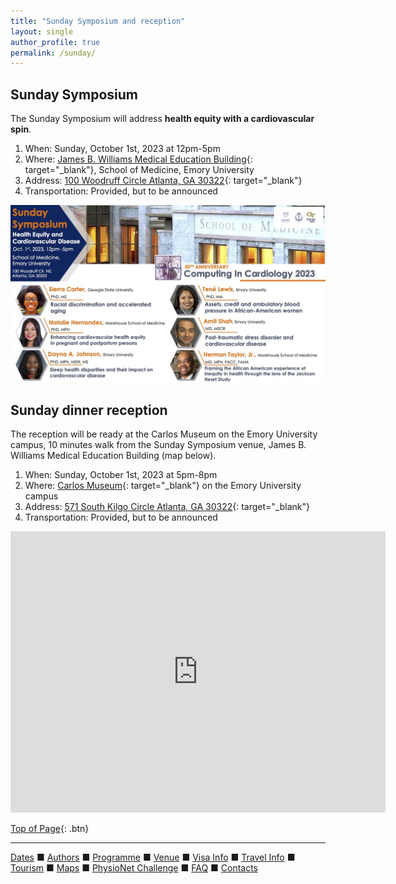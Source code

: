 ```yaml
---
title: "Sunday Symposium and reception"
layout: single
author_profile: true
permalink: /sunday/
---
```

<a name="top"></a>
## Sunday Symposium
The Sunday Symposium will address **health equity with a cardiovascular spin**.

1. When: Sunday, October 1st, 2023 at 12pm-5pm
2. Where: [James B. Williams Medical Education Building](https://www.med.emory.edu/about/location/directions/index.html){: target="_blank"}, School of Medicine, Emory University
3. Address: [100 Woodruff Circle Atlanta, GA 30322](https://goo.gl/maps/s3ojFmzesXYqnWjG7){: target="_blank"}
4. Transportation: Provided, but to be announced

![Sunday Symposium Flyer](../assets/img/flyer_landscape.jpeg)

## Sunday dinner reception
The reception will be ready at the Carlos Museum on the Emory University campus, 10 minutes walk from the Sunday Symposium venue, James B. Williams Medical Education Building (map below). 
1. When: Sunday, October 1st, 2023 at 5pm-8pm
2. Where: [Carlos Museum](https://carlos.emory.edu/){: target="_blank"} on the Emory University campus
3. Address: [571 South Kilgo Circle Atlanta, GA 30322](https://goo.gl/maps/199kRV6W3es9JHre7){: target="_blank"}
4. Transportation: Provided, but to be announced

<iframe src="https://www.google.com/maps/embed?pb=!1m28!1m12!1m3!1d3315.796693094433!2d-84.32455306346273!3d33.791747926092995!2m3!1f0!2f0!3f0!3m2!1i1024!2i768!4f13.1!4m13!3e2!4m5!1s0x88f506fa05920093%3A0x262d6790fb6fd912!2sEmory%20University%20School%20of%20Medicine%20GME%20Office%2C%20100%20Woodruff%20Cir%2C%20Atlanta%2C%20GA%2030322!3m2!1d33.7939071!2d-84.32166289999999!4m5!1s0x88f506f030d8c67f%3A0xe19cbc6584c08754!2sMichael%20C.%20Carlos%20Museum%2C%20571%20South%20Kilgo%20Cir%20NE%2C%20Atlanta%2C%20GA%2030322!3m2!1d33.790344999999995!2d-84.3243433!5e0!3m2!1sen!2sus!4v1684856622777!5m2!1sen!2sus" width="600" height="450" style="border:0;" allowfullscreen="" loading="lazy" referrerpolicy="no-referrer-when-downgrade"></iframe>

[Top of Page](#top){: .btn}

---

[Dates](../dates/) &#9632; [Authors](../authors) &#9632; [Programme](../programme/) &#9632; [Venue](../venue/) &#9632; [Visa Info](../visa) &#9632; [Travel Info](../travel) &#9632; [Tourism](../tourism/) &#9632; [Maps](../map)  &#9632; [PhysioNet Challenge](../challenge/) &#9632; [FAQ](../faq/) &#9632; [Contacts](../contact/)